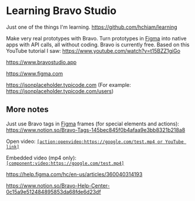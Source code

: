 # Learning Bravo Studio

Just one of the things I'm learning. <https://github.com/hchiam/learning>

Make very real prototypes with Bravo. Turn prototypes in [Figma](https://github.com/hchiam/learning-figma) into native apps with API calls, all without coding. Bravo is currently free. Based on this YouTube tutorial I saw: <https://www.youtube.com/watch?v=t15BZZ1giGo>

<https://www.bravostudio.app>

<https://www.figma.com>

<https://jsonplaceholder.typicode.com> (For example: <https://jsonplaceholder.typicode.com/users>)

## More notes

Just use Bravo tags in [Figma](https://github.com/hchiam/learning-figma) frames (for special elements and actions): <https://www.notion.so/Bravo-Tags-145bec845f0b4afaa9e3bb8321b218a8>

Open video: [`[action:openvideo:https://google.com/test.mp4 or YouTube link]`](https://www.notion.so/Bravo-Tags-145bec845f0b4afaa9e3bb8321b218a8)

Embedded video (mp4 only): [`[component:video:https://google.com/test.mp4]`](https://www.notion.so/Bravo-Tags-145bec845f0b4afaa9e3bb8321b218a8)

<https://help.figma.com/hc/en-us/articles/360040314193>

<https://www.notion.so/Bravo-Help-Center-0c15a9e512484895853da68fde6d23df>

